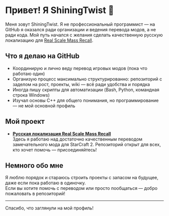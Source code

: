 # Привет! Я ShiningTwist 👋

Меня зовут ShiningTwist. Я не профессиональный программист — на GitHub я оказался ради организации и ведения перевода модов, а не ради кода. Мой путь начался с желания сделать качественную русскую локализацию для [Real Scale Mass Recall](https://github.com/ShiningTwist/rs_mr_rus_locale).

## Что я делаю на GitHub

- Координирую и лично веду перевод игровых модов (пока что работаю один)
- Организую процесс максимально структурированно: репозиторий с заделом на рост, проекты, wiki — всё ради удобства и порядка
- Иногда пишу скрипты для автоматизации (Bash, Python, командная строка Windows)
- Изучал основы C++ для общего понимания, но программирование — не мой основной профиль

## Мой проект

- **[Русская локализация Real Scale Mass Recall](https://github.com/ShiningTwist/rs_mr_rus_locale)**  
  Здесь я работаю над достаточно качественным переводом замечательного мода для StarCraft 2. Репозиторий открыт для всех, кто хочет помочь — присоединяйтесь!

## Немного обо мне

Я люблю порядок и стараюсь строить проекты с запасом на будущее, даже если пока работаю в одиночку.  
Если вы хотите помочь с переводом или просто пообщаться — добро пожаловать в репозиторий!

---

Спасибо, что заглянули на мой профиль!
